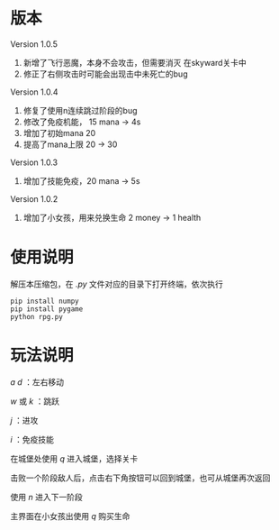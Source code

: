 # 版本

Version 1.0.5

1. 新增了飞行恶魔，本身不会攻击，但需要消灭 在skyward关卡中
2. 修正了右侧攻击时可能会出现击中未死亡的bug

Version 1.0.4

1. 修复了使用n连续跳过阶段的bug
2. 修改了免疫机能， 15 mana -> 4s
3. 增加了初始mana 20
4. 提高了mana上限 20 -> 30

Version 1.0.3

1. 增加了技能免疫，20 mana -> 5s

Version 1.0.2

1. 增加了小女孩，用来兑换生命 2 money -> 1 health

# 使用说明
解压本压缩包，在 *.py* 文件对应的目录下打开终端，依次执行
~~~
pip install numpy
pip install pygame
python rpg.py
~~~
# 玩法说明
 *a* *d* ：左右移动

 *w* 或 *k* ：跳跃

 *j* ：进攻

 *i* ：免疫技能

 在城堡处使用 *q* 进入城堡，选择关卡

 击败一个阶段敌人后，点击右下角按钮可以回到城堡，也可从城堡再次返回

 使用 *n* 进入下一阶段

 主界面在小女孩出使用 *q* 购买生命

